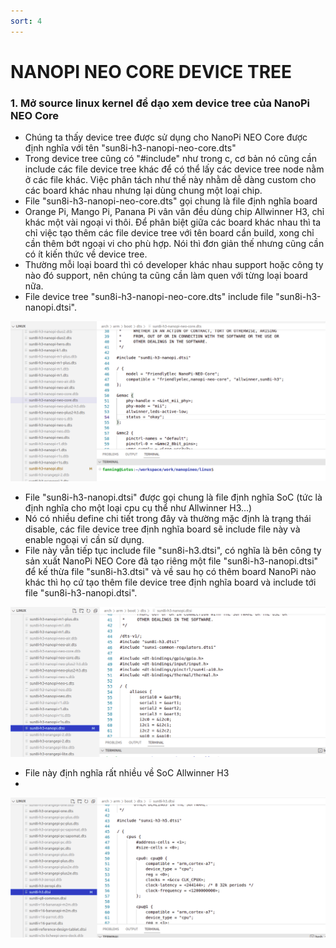 ```yaml
---
sort: 4
---
```


# NANOPI NEO CORE DEVICE TREE


### 1. Mở source linux kernel để dạo xem device tree của NanoPi NEO Core


- Chúng ta thấy device tree được sử dụng cho NanoPi NEO Core được định nghĩa với tên "sun8i-h3-nanopi-neo-core.dts"
- Trong device tree cũng có "#include" như trong c, cơ bản nó cũng cần include các file device tree khác để có thể lấy các 
device tree node nằm ở các file khác. Việc phân tách như thế này nhằm dễ dàng custom cho các board khác nhau nhưng lại dùng 
chung một loại chip.
- File "sun8i-h3-nanopi-neo-core.dts" gọi chung là file định nghĩa board
- Orange Pi, Mango Pi, Panana Pi vân vân đều dùng chip Allwinner H3, chỉ khác một vài ngoại vi thôi. Để phân biệt giữa các
board khác nhau thì ta chỉ việc tạo thêm các file device tree với tên board cần build, xong chỉ cần thêm bớt ngoại vi cho phù
hợp. Nói thì đơn giản thế nhưng cũng cần có ít kiến thức về device tree.
- Thường mỗi loại board  thì có developer khác nhau support hoặc công ty nào đó support, nên chúng ta cũng cần làm quen với
từng loại  board nữa.
- File device tree "sun8i-h3-nanopi-neo-core.dts" include file "sun8i-h3-nanopi.dtsi".

![this screenshot](/images/nanopi-neo-core-device-tree-1.png)



- File "sun8i-h3-nanopi.dtsi" được gọi chung là file định nghĩa SoC (tức là định nghĩa cho một  loại cpu cụ thể như Allwinner H3...)
- Nó có nhiều define chi tiết trong đây và thường mặc định là trạng thái disable, các file device tree định nghĩa board sẽ include file
này và enable ngoại vi cần sử  dụng.
- File này vẫn tiếp tục include file "sun8i-h3.dtsi", có nghĩa là bên công ty sản xuất NanoPi NEO Core đã tạo riêng một file "sun8i-h3-nanopi.dtsi" để kế thừa file "sun8i-h3.dtsi" và về sau họ có thêm board NanoPi nào khác thì họ cứ tạo thêm file device tree định nghĩa board
và include tới  file "sun8i-h3-nanopi.dtsi".

![this screenshot](/images/nanopi-neo-core-device-tree-2.png)




- File này định nghĩa rất nhiều về SoC Allwinner H3
- 
![this screenshot](/images/nanopi-neo-core-device-tree-3.png)
